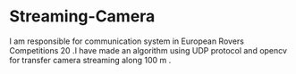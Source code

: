 # Streaming-Camera
I am responsible for communication system in European Rovers Competitions 20 .I have made an algorithm using UDP protocol  and opencv for transfer camera streaming along 100 m .
